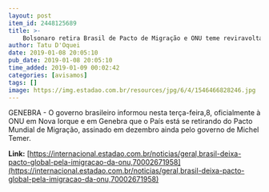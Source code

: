 ```yaml
---
layout: post
item_id: 2448125689
title: >-
    Bolsonaro retira Brasil de Pacto de Migração e ONU teme reviravolta
author: Tatu D'Oquei
date: 2019-01-08 20:05:10
pub_date: 2019-01-08 20:05:10
time_added: 2019-01-09 00:02:42
categories: [avisamos]
tags: []
image: https://img.estadao.com.br/resources/jpg/6/4/1546466828246.jpg
---
```


GENEBRA - O governo brasileiro informou nesta terça-feira,8, oficialmente à ONU em Nova Iorque e em Genebra que o País está se retirando do Pacto Mundial de Migração, assinado em dezembro ainda pelo governo de Michel Temer.

**Link:** [https://internacional.estadao.com.br/noticias/geral,brasil-deixa-pacto-global-pela-imigracao-da-onu,70002671958](https://internacional.estadao.com.br/noticias/geral,brasil-deixa-pacto-global-pela-imigracao-da-onu,70002671958)

